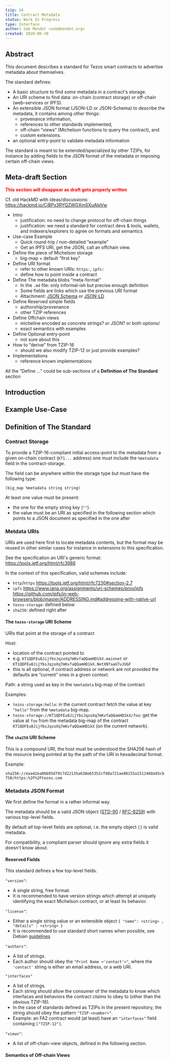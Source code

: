 ```yaml
---
tzip: 16
title: Contract Metadata
status: Work In Progress
type: Interface
author: Seb Mondet <seb@mondet.org>
created: 2020-06-30
---
```


## Abstract

This document describes a standard for Tezos smart contracts to advertise
metadata about themselves.

The standard defines:

- A basic structure to find _some_ metadata in a contract's storage.
- An URI scheme to find data: on-chain (contract storage) or off-chain
  (web-services or IPFS).
- An extensible JSON format (JSON-LD or JSON-Schema) to describe the metadata,
  it contains among other things:
    - provenance information,
    - references to other standards implemented,
    - off-chain “views” (Michelson functions to query the contract), and
    - custom extensions.
- an optional entry-point to validate metadata information
 
The standard is meant to be extended/specialized by other TZIPs, for instance by
adding fields to the JSON format of the metadata or imposing certain off-chain
views.


## Meta-draft Section

<b style="color: red">This section will disappear as draft gets properly written</b>

Cf. old HackMD with ideas/discussions: <https://hackmd.io/CiBPx3RYQZWGXmSXuAlpVw>

- Intro
    - justification: no need to change protocol for off-chain things
    - justification: we need a standard for contract devs & tools, wallets, and
      indexers/explorers to agree on formats and semantics
- Use-case Example
    - Quick round-trip / non-detailed “example”
    - Get an IPFS URI, get the JSON, call an offchain view.
- Define the piece of Michelson storage
    - big-map + default “first key”
- Define URI format
    - refer to other known URIs: `https:`, `ipfs:`
    - define how to point inside a contract
- Define The metadata blobs “meta-format”
    - In the `.md` file: only informal-ish but precise enough definition
    - Some fields are links which use the previous URI format
    - Attachment: [JSON Schema](https://en.wikipedia.org/wiki/JSON#JSON_Schema)
      or [JSON-LD](https://en.wikipedia.org/wiki/JSON-LD)
- Define Reserved simple fields
    - authorship/provenance
    - other TZIP references
- Define Offchain views
    - micheline encoded as concrete strings? or JSON? or both options/
    - exact semantics with examples
- Define Optional entry-point
    - not sure about this
- How to “derive” from TZIP-16
    - should we also modify TZIP-12 or just provide examples?
- Implementations
    - reference known implementations

All the “Define …” could be sub-sections of a **Definition of The Standard** section

## Introduction


## Example Use-Case

## Definition of The Standard

### Contract Storage

To provide a TZIP-16-compliant initial
access-point to the metadata from a given on-chain contract (`KT1...`
address)
one must 
include the `%metadata` field in the contract-storage.

The field can be anywhere within the storage type but must have the following
type:

```
(big_map %metadata string string)
```

At least one value must be present: 

- the one for the empty string key (`""`).
- the value must be an URI as specified in the following section which points to
  a JSON document as specified in the one after

### Metdata URIs

URIs are used here first to locate metadata contents, but the format may be reused 
in other similar cases for instance in extensions to this specification.

See the specification an URI's generic format:
<https://tools.ietf.org/html/rfc3986>

In the context of this specification, valid schemes include:

- `http`/`https` <https://tools.ietf.org/html/rfc7230#section-2.7>
- `ipfs` <https://www.iana.org/assignments/uri-schemes/prov/ipfs>
  <https://github.com/ipfs/in-web-browsers/blob/master/ADDRESSING.md#addressing-with-native-url>
- `tezos-storage`: defined below
- `sha256`: defined right after

#### The `tezos-storage` URI Scheme

URIs that point at the storage of a contract

Host:

- location of the contract pointed to
- e.g. `KT1QDFEu8JijYbsJqzoXq7mKvfaQQamHD1kX.mainnet` or
  `KT1QDFEu8JijYbsJqzoXq7mKvfaQQamHD1kX.NetXNfaaGTuJUGF`
- this is all optional, if contract address or network are not provided the
  defaults are “current” ones in a given context.

Path: a string used as key in the `%metadata` big-map of the contract

Examples:

- `tezos-storage:hello`: in the current contract fetch the value
  at key `"hello"` from the `%metadata` big-map.
- `tezos-storage://KT1QDFEu8JijYbsJqzoXq7mKvfaQQamHD1kX/foo`: get the value at
  `foo` from the metadata big-map of the contract
  `KT1QDFEu8JijYbsJqzoXq7mKvfaQQamHD1kX` (on the current network).


#### The `sha256` URI Scheme

This is a compound URI, the host must be understood the SHA256 hash of the
resource being pointed at by the path of the URI in hexadecimal format.

Example:

`sha256://eaa42ea06b95d7917d22135a630e65352cfd0a721ae88155a1512468a95cb750/https:%2F%2Ftezos.com`


### Metadata JSON Format

We first define the format in a rather informal way.

The metadata should be a valid JSON object
([STD-90](https://tools.ietf.org/html/std90) /
[RFC-8259](https://www.rfc-editor.org/info/rfc8259))
with various top-level fields.

By default *all* top-level fields are optional, i.e. the empty object `{}` is
valid metadata.

For compatibility, a compliant parser should ignore any extra 
fields it doesn't know about.

#### Reserved Fields

This standard defines a few top-level fields.


`"version"`:

- A single string, free format.
- It is recommended to have version strings which attempt at uniquely
  identifying the exact Michelson contract, or at least its behavior.

`"license"`:

- Either a single string value or an extensible object
 `{ "name": <string> , "details" : <string> }`
- It is recommended to use standard short names when possible, see Debian
  [guidelines](https://www.debian.org/doc/packaging-manuals/copyright-format/1.0/#license-short-name)

`"authors"`:

- A list of strings.
- Each author should obey the `"Print Name <'contact'>"`, where the `'contact'`
  string is either an email address, or a web URI.

`"interfaces"`

- A list of strings.
- Each string should allow the consumer of the metadata to know which interfaces
  and behaviors the contract *claims* to obey to (other than the obvious TZIP-16).
- In the case of standards defined as TZIPs in the present repository, the
  string should obey the pattern `"TZIP-<number>"`.
- Example: an FA2 contract would (at least) have an `"interfaces"` field
  containing `["TZIP-12"]`.

`"views"`:

- A list of off-chain-view objects, defined in the following section.

#### Semantics of Off-chain Views



